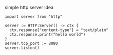 
simple http server idea
```sf
import server from "http"

server := HTTP:Server() -> ctx {
  ctx.response["content-type"] = "text/plain"
  ctx.response.print("hello world")
}
server.tcp_port := 8080
server.listen()
```
